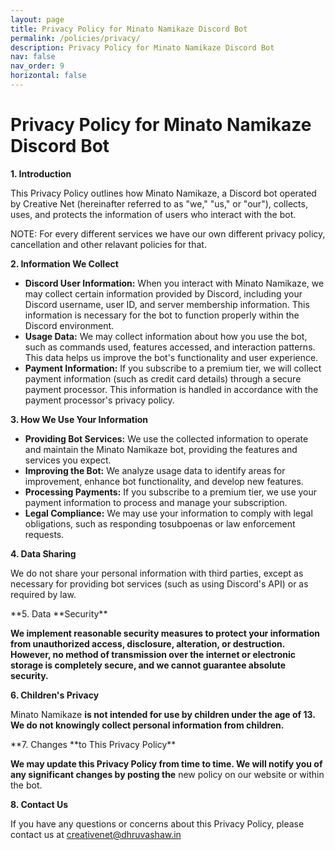 ```yaml
---
layout: page
title: Privacy Policy for Minato Namikaze Discord Bot
permalink: /policies/privacy/
description: Privacy Policy for Minato Namikaze Discord Bot
nav: false
nav_order: 9
horizontal: false
---
```


# Privacy Policy for Minato Namikaze Discord Bot

**1. Introduction**

This Privacy Policy outlines how Minato Namikaze, a Discord bot operated by Creative Net (hereinafter referred to as "we," "us," or "our"), collects, uses, and protects the information of users who interact with the bot.

NOTE: For every different services we have our own different privacy policy, cancellation and other relavant policies for that.

**2. Information We Collect**

- **Discord User Information:** When you interact with Minato Namikaze, we may collect certain information provided by Discord, including your Discord username, user ID, and server membership information. This information is necessary for the bot to function properly within the Discord environment.
- **Usage Data:** We may collect information about how you use the bot, such as commands used, features accessed, and interaction patterns. This data helps us improve the bot's functionality and user experience.
- **Payment Information:** If you subscribe to a premium tier, we will collect payment information (such as credit card details) through a secure payment processor. This information is handled in accordance with the payment processor's privacy policy.

**3. How We Use Your Information**

- **Providing Bot Services:** We use the collected information to operate and maintain the Minato Namikaze bot, providing the features and services you expect.
- **Improving the Bot:** We analyze usage data to identify areas for improvement, enhance bot functionality, and develop new features.
- **Processing Payments:** If you subscribe to a premium tier, we use your payment information to process and manage your subscription.
- **Legal Compliance:** We may use your information to comply with legal obligations, such as responding tosubpoenas or law enforcement requests.

**4. Data Sharing**

We do not share your personal information with third parties, except as necessary for providing bot services (such as using Discord's API) or as required by law.

**5. Data **Security\*\*

**We implement **reasonable security measures to protect your information from unauthorized access, disclosure, alteration, or destruction.** However, no method of **transmission over the internet** or electronic storage is completely secure, and we cannot guarantee absolute security.**

**6. Children's Privacy**

Minato Namikaze **is not intended for use by children under the age of 13. We do not knowingly collect personal information from children.**

**7. Changes **to This Privacy Policy\*\*

**We may update this Privacy Policy from time to time. We will notify you of any significant changes by posting the** new policy on our website or within the bot.

**8. Contact Us**

If you have any questions or concerns about this Privacy Policy, please contact us at creativenet@dhruvashaw.in

